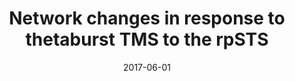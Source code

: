 ---
title: "Network changes in response to thetaburst TMS to the rpSTS"
project_id: multi_echo
date: 2017-06-01
conference_id: "OHBM_2017"
presenters:
   - daniel_handwerker
   - javier_gonzalez-castillo
   - peter_bandettini
   - ben_gutierrez
summary: "<p>Poster #1054</p>
"
file: /assets/presentations/handwerker_tmsrestingstate_hbm2017_final_small.pdf
filename: handwerker_tmsrestingstate_hbm2017_final_small.pdf
layout: presentation
---